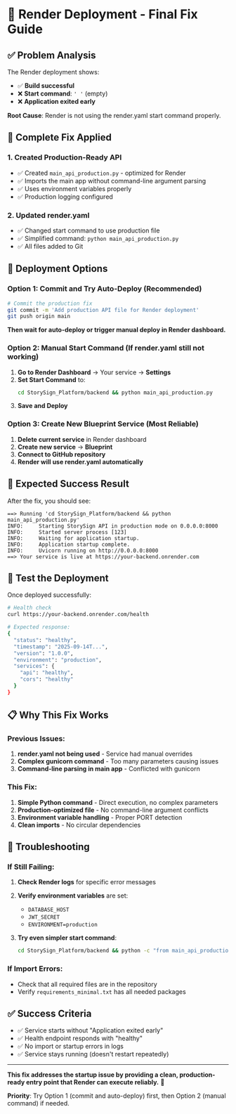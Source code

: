 # 🎯 Render Deployment - Final Fix Guide

## ✅ Problem Analysis

The Render deployment shows:

- ✅ **Build successful**
- ❌ **Start command**: `' '` (empty)
- ❌ **Application exited early**

**Root Cause**: Render is not using the render.yaml start command properly.

## 🔧 Complete Fix Applied

### 1. Created Production-Ready API

- ✅ Created `main_api_production.py` - optimized for Render
- ✅ Imports the main app without command-line argument parsing
- ✅ Uses environment variables properly
- ✅ Production logging configured

### 2. Updated render.yaml

- ✅ Changed start command to use production file
- ✅ Simplified command: `python main_api_production.py`
- ✅ All files added to Git

## 🚀 Deployment Options

### Option 1: Commit and Try Auto-Deploy (Recommended)

```bash
# Commit the production fix
git commit -m 'Add production API file for Render deployment'
git push origin main
```

**Then wait for auto-deploy or trigger manual deploy in Render dashboard.**

### Option 2: Manual Start Command (If render.yaml still not working)

1. **Go to Render Dashboard** → Your service → **Settings**
2. **Set Start Command** to:
   ```bash
   cd StorySign_Platform/backend && python main_api_production.py
   ```
3. **Save and Deploy**

### Option 3: Create New Blueprint Service (Most Reliable)

1. **Delete current service** in Render dashboard
2. **Create new service** → **Blueprint**
3. **Connect to GitHub repository**
4. **Render will use render.yaml automatically**

## 🎯 Expected Success Result

After the fix, you should see:

```
==> Running 'cd StorySign_Platform/backend && python main_api_production.py'
INFO:     Starting StorySign API in production mode on 0.0.0.0:8000
INFO:     Started server process [123]
INFO:     Waiting for application startup.
INFO:     Application startup complete.
INFO:     Uvicorn running on http://0.0.0.0:8000
==> Your service is live at https://your-backend.onrender.com
```

## 🧪 Test the Deployment

Once deployed successfully:

```bash
# Health check
curl https://your-backend.onrender.com/health

# Expected response:
{
  "status": "healthy",
  "timestamp": "2025-09-14T...",
  "version": "1.0.0",
  "environment": "production",
  "services": {
    "api": "healthy",
    "cors": "healthy"
  }
}
```

## 📋 Why This Fix Works

### Previous Issues:

1. **render.yaml not being used** - Service had manual overrides
2. **Complex gunicorn command** - Too many parameters causing issues
3. **Command-line parsing in main app** - Conflicted with gunicorn

### This Fix:

1. **Simple Python command** - Direct execution, no complex parameters
2. **Production-optimized file** - No command-line argument conflicts
3. **Environment variable handling** - Proper PORT detection
4. **Clean imports** - No circular dependencies

## 🔄 Troubleshooting

### If Still Failing:

1. **Check Render logs** for specific error messages
2. **Verify environment variables** are set:

   - `DATABASE_HOST`
   - `JWT_SECRET`
   - `ENVIRONMENT=production`

3. **Try even simpler start command**:
   ```bash
   cd StorySign_Platform/backend && python -c "from main_api_production import app; import uvicorn; uvicorn.run(app, host='0.0.0.0', port=int(__import__('os').environ.get('PORT', 8000)))"
   ```

### If Import Errors:

- Check that all required files are in the repository
- Verify `requirements_minimal.txt` has all needed packages

## ✅ Success Criteria

- ✅ Service starts without "Application exited early"
- ✅ Health endpoint responds with "healthy"
- ✅ No import or startup errors in logs
- ✅ Service stays running (doesn't restart repeatedly)

---

**This fix addresses the startup issue by providing a clean, production-ready entry point that Render can execute reliably.** 🚀

**Priority**: Try Option 1 (commit and auto-deploy) first, then Option 2 (manual command) if needed.
